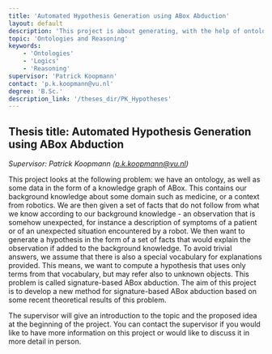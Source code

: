 ```yaml
---
title: 'Automated Hypothesis Generation using ABox Abduction'
layout: default
description: 'This project is about generating, with the help of ontologies, hypotheses for unexpected observations.'  
topic: 'Ontologies and Reasoning' 
keywords: 
    - 'Ontologies'
    - 'Logics'
    - 'Reasoning'
supervisor: 'Patrick Koopmann'
contact: 'p.k.koopmann@vu.nl'
degree: 'B.Sc.'
description_link: '/theses_dir/PK_Hypotheses'
---
```


## Thesis title:  Automated Hypothesis Generation using ABox Abduction
*Supervisor: Patrick Koopmann (p.k.koopmann@vu.nl)*

This project looks at the following problem: we have an ontology, as
well as some data in the form of a knowledge graph of ABox. This
contains our background knowledge about some domain such as medicine,
or a context from robotics. We are then given a set of facts that do
not follow from what we know according to our background knowledge -
an observation that is somehow unexpected, for instance a description
of symptoms of a patient or of an unexpected situation encountered by
a robot. We then want to generate a hypothesis in the form of a set of
facts that would explain the observation if added to the background
knowledge. To avoid trivial answers, we assume that there is also a
special vocabulary for explanations provided. This means, we want to
compute a hypothesis that uses only terms from that vocabulary, but
may refer also to unknown objects. This problem is called
signature-based ABox abduction. The aim of this project is to develop
a new method for signature-based ABox abduction based on some recent
theoretical results of this problem.



The supervisor will give an introduction to the topic and the proposed
idea at the beginning of the project. 
You can contact the supervisor if you would like to
have more information on this project or would like to discuss it in
more detail in person.

